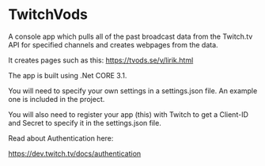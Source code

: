 ﻿# TwitchVods
A console app which pulls all of the past broadcast data from the Twitch.tv API for specified channels and creates webpages from the data. 

It creates pages such as this: https://tvods.se/v/lirik.html

The app is built using .Net CORE 3.1.

You will need to specify your own settings in a settings.json file. An example one is included in the project.

You will also need to register your app (this) with Twitch to get a Client-ID and Secret to specify it in the settings.json file. 

Read about Authentication here:

https://dev.twitch.tv/docs/authentication​